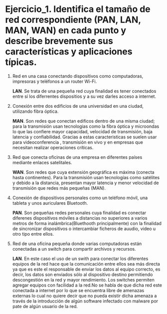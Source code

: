 Ejercicio_1. Identifica el tamaño de red correspondiente (PAN, LAN, MAN, WAN) en cada punto y describe brevemente sus características y aplicaciones típicas.
=
1. Red en una casa conectando dispositivos como computadoras, impresoras y teléfonos a un router Wi-Fi.

   __LAN__. Se trata de una pequeña red cuya finalidad es tener conectados entre sí los diferrentes dispositios y a su vez darles acceso a internet.
2. Conexión entre dos edificios de una universidad en una ciudad, utilizando fibra óptica.

   __MAN__. Son redes que conectan edificos dentro de una misma ciudad; para la transmisión usan tecnologias como la fibra óptica y microondas
   lo que las confiere mayor capacidad, velocidad de transmisión, baja latencia y confiabilidad.
   Gracias a estas caracteristicas se suelen usar para videoconferencia , transmisión en vivo y en empresas que necesitan realizar operaciones críticas.
   
3. Red que conecta oficinas de una empresa en diferentes países mediante enlaces satelitales.
   
   __WAN__. Son redes que cuya extensión geográfica es máxima (conecta hasta continentes). Para la transmisión usan tecnologías como satélites y debido a la
   distancia, presentan mayor latencia y menor velocidad de transmisión que redes más pequeñas (MAN).
   
4. Conexión de dispositivos personales como un teléfono móvil, una tableta y unos auriculares Bluetooth.

   __PAN__. Son pequeñas redes personales cuya finalidad es conectar diferenes dispositivos móviles a distancias no superiores a varios metros de forma
   inalámbrica(Bluethooth principalmente) con la finalidad de sincronizar dispositivos o intercambiar ficheros de auudio, video u otro tipo entre ellos.
   
5. Red de una oficina pequeña donde varias computadoras están conectadas a un switch para compartir archivos y recursos.
    
   __LAN__. En este caso el uso de un swith para conectar los diferentes equipos de la red hace que la comunicación entre ellos sea más directa ya que es este el
   responsable de enviar los datos al equipo correcto, es decir, los datos son enviados sólo al dispositivo destino permitiendo descongestión en la red y mayor
   rendimiento. Los switches permiten agregar equipos con facilidad a la red.No se habla de que dicha red este conectada a internet por lo que se encuentra libre
   de amenazas externas lo cual no quiere decir que no pueda existir dicha amenaza a través de la introducción de algún software infectado con malware por
   pate de algún  usuario de la red.

